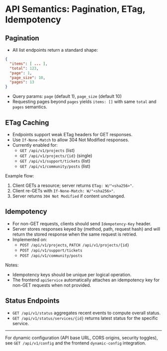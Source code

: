 # API Semantics: Pagination, ETag, Idempotency

## Pagination
- All list endpoints return a standard shape:
```json
{
  "items": [ ... ],
  "total": 123,
  "page": 1,
  "page_size": 10,
  "pages": 13
}
```
- Query params: `page` (default 1), `page_size` (default 10)
- Requesting pages beyond `pages` yields `items: []` with same `total` and `pages` semantics.

## ETag Caching
- Endpoints support weak ETag headers for GET responses.
- Use `If-None-Match` to allow 304 Not Modified responses.
- Currently enabled for:
  - `GET /api/v1/projects` (list)
  - `GET /api/v1/projects/{id}` (single)
  - `GET /api/v1/support/tickets` (list)
  - `GET /api/v1/community/posts` (list)

Example flow:
1. Client GETs a resource; server returns `ETag: W/"<sha256>"`.
2. Client re-GETs with `If-None-Match: W/"<sha256>"`.
3. Server returns `304 Not Modified` if content unchanged.

## Idempotency
- For non-GET requests, clients should send `Idempotency-Key` header.
- Server stores responses keyed by (method, path, request hash) and will return the stored response when the same request is retried.
- Implemented on:
  - `POST /api/v1/projects`, `PATCH /api/v1/projects/{id}`
  - `POST /api/v1/support/tickets`
  - `POST /api/v1/community/posts`

Notes:
- Idempotency keys should be unique per logical operation.
- The frontend `apiService` automatically attaches an idempotency key for non-GET requests when not provided.

## Status Endpoints
- `GET /api/v1/status` aggregates recent events to compute overall status.
- `GET /api/v1/status/services/{id}` returns latest status for the specific service.

---

For dynamic configuration (API base URL, CORS origins, security toggles), see `GET /api/v1/config` and the frontend `dynamic-config` integration.
